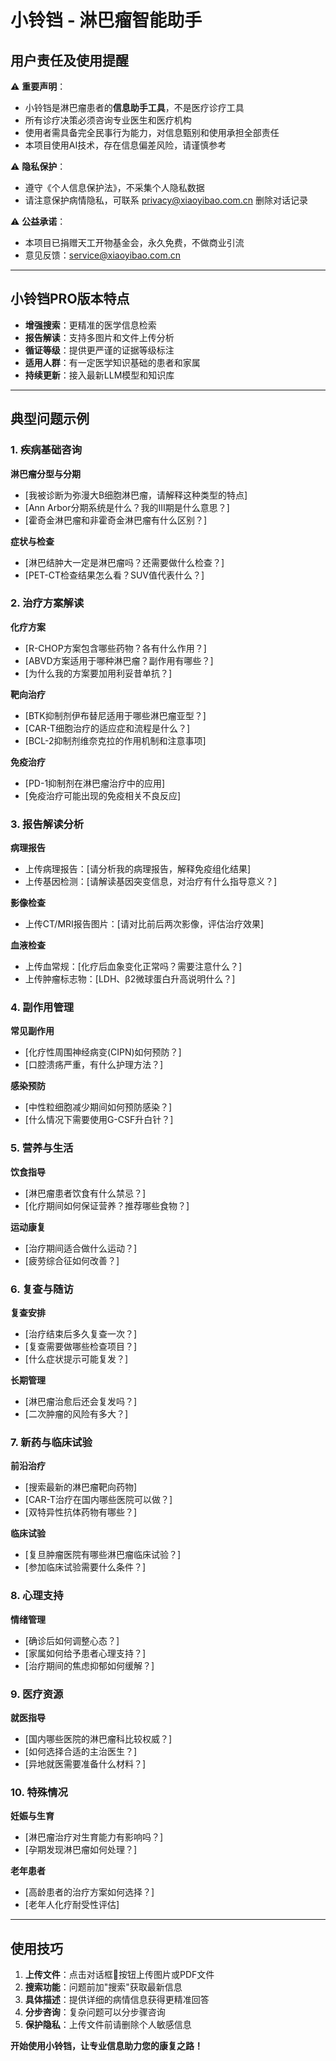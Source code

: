 # 小铃铛 - 淋巴瘤智能助手

## 用户责任及使用提醒

⚠️ **重要声明**：
- 小铃铛是淋巴瘤患者的**信息助手工具**，不是医疗诊疗工具
- 所有诊疗决策必须咨询专业医生和医疗机构
- 使用者需具备完全民事行为能力，对信息甄别和使用承担全部责任
- 本项目使用AI技术，存在信息偏差风险，请谨慎参考

⚠️ **隐私保护**：
- 遵守《个人信息保护法》，不采集个人隐私数据
- 请注意保护病情隐私，可联系 privacy@xiaoyibao.com.cn 删除对话记录

⚠️ **公益承诺**：
- 本项目已捐赠天工开物基金会，永久免费，不做商业引流
- 意见反馈：service@xiaoyibao.com.cn

---

## 小铃铛PRO版本特点

- **增强搜索**：更精准的医学信息检索
- **报告解读**：支持多图片和文件上传分析
- **循证等级**：提供更严谨的证据等级标注
- **适用人群**：有一定医学知识基础的患者和家属
- **持续更新**：接入最新LLM模型和知识库

---

## 典型问题示例

### 1. 疾病基础咨询
**淋巴瘤分型与分期**
- [我被诊断为弥漫大B细胞淋巴瘤，请解释这种类型的特点]
- [Ann Arbor分期系统是什么？我的III期是什么意思？]
- [霍奇金淋巴瘤和非霍奇金淋巴瘤有什么区别？]

**症状与检查**
- [淋巴结肿大一定是淋巴瘤吗？还需要做什么检查？]
- [PET-CT检查结果怎么看？SUV值代表什么？]

### 2. 治疗方案解读
**化疗方案**
- [R-CHOP方案包含哪些药物？各有什么作用？]
- [ABVD方案适用于哪种淋巴瘤？副作用有哪些？]
- [为什么我的方案要加用利妥昔单抗？]

**靶向治疗**
- [BTK抑制剂伊布替尼适用于哪些淋巴瘤亚型？]
- [CAR-T细胞治疗的适应症和流程是什么？]
- [BCL-2抑制剂维奈克拉的作用机制和注意事项]

**免疫治疗**
- [PD-1抑制剂在淋巴瘤治疗中的应用]
- [免疫治疗可能出现的免疫相关不良反应]

### 3. 报告解读分析
**病理报告**
- 上传病理报告：[请分析我的病理报告，解释免疫组化结果]
- 上传基因检测：[请解读基因突变信息，对治疗有什么指导意义？]

**影像检查**
- 上传CT/MRI报告图片：[请对比前后两次影像，评估治疗效果]

**血液检查**
- 上传血常规：[化疗后血象变化正常吗？需要注意什么？]
- 上传肿瘤标志物：[LDH、β2微球蛋白升高说明什么？]

### 4. 副作用管理
**常见副作用**
- [化疗性周围神经病变(CIPN)如何预防？]
- [口腔溃疡严重，有什么护理方法？]

**感染预防**
- [中性粒细胞减少期间如何预防感染？]
- [什么情况下需要使用G-CSF升白针？]

### 5. 营养与生活
**饮食指导**
- [淋巴瘤患者饮食有什么禁忌？]
- [化疗期间如何保证营养？推荐哪些食物？]

**运动康复**
- [治疗期间适合做什么运动？]
- [疲劳综合征如何改善？]

### 6. 复查与随访
**复查安排**
- [治疗结束后多久复查一次？]
- [复查需要做哪些检查项目？]
- [什么症状提示可能复发？]

**长期管理**
- [淋巴瘤治愈后还会复发吗？]
- [二次肿瘤的风险有多大？]

### 7. 新药与临床试验
**前沿治疗**
- [搜索最新的淋巴瘤靶向药物]
- [CAR-T治疗在国内哪些医院可以做？]
- [双特异性抗体药物有哪些？]

**临床试验**
- [复旦肿瘤医院有哪些淋巴瘤临床试验？]
- [参加临床试验需要什么条件？]

### 8. 心理支持
**情绪管理**
- [确诊后如何调整心态？]
- [家属如何给予患者心理支持？]
- [治疗期间的焦虑抑郁如何缓解？]

### 9. 医疗资源
**就医指导**
- [国内哪些医院的淋巴瘤科比较权威？]
- [如何选择合适的主治医生？]
- [异地就医需要准备什么材料？]

### 10. 特殊情况
**妊娠与生育**
- [淋巴瘤治疗对生育能力有影响吗？]
- [孕期发现淋巴瘤如何处理？]

**老年患者**
- [高龄患者的治疗方案如何选择？]
- [老年人化疗耐受性评估]

---

## 使用技巧

1. **上传文件**：点击对话框🧷按钮上传图片或PDF文件
2. **搜索功能**：问题前加"搜索"获取最新信息
3. **具体描述**：提供详细的病情信息获得更精准回答
4. **分步咨询**：复杂问题可以分步骤咨询
5. **保护隐私**：上传文件前请删除个人敏感信息

**开始使用小铃铛，让专业信息助力您的康复之路！**
